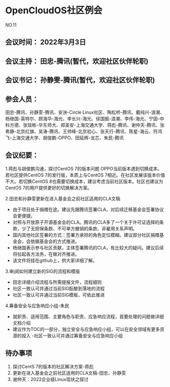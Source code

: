 # OpenCloudOS社区例会

NO.11

## 会议时间： 2022年3月3日
## 会议主持： 田忠-腾讯(暂代，欢迎社区伙伴轮职)
## 会议书记： 孙静雯-腾讯(暂代，欢迎社区伙伴轮职)
## 参会人员： 
田忠-腾讯、孙静雯-腾讯、安泱-Circle Linux社区、陶松桥-腾讯、戴纯兴-浪潮、杨继国-英特尔、顾海华-海光、李长兴-海光、徐国振-浪潮、李伟-海光、宁固-中科方德、张琰彬-华东师大、郑圣安-上海交通大学、蒋彪-腾讯、谢仲天-腾讯、张希静-北京红旗、吴涛-腾讯、王帅峰-北京初心、张天行-腾讯、陈星-海云、符鸿飞-上海交通大学、胡俊鹏-OPPO、田延辉-龙芯、朱民-腾讯
## 会议纪要：
1.蒋彪与胡俊鹏沟通，探讨CentOS 7的版本问题
OPPO当前版本遇到切换成本。若社区提供CentOS 7的发行版，本质上与CentOS 7相近。在社区发展该版本价值不大。若切换CentOS 8也需要切换成本，建议考虑当前社区版本。社区也建议为CentOS 7的用户提供更好的切换解决方案。

2.田忠和孙静雯更新在进入基金会之前社区适用的CLA文稿
- 由于项目处于捐赠在途。建议先跟腾讯签署CLA，对后续迁移基金会签署协议会更便捷。
- 对照与开放原子开源基金会的CLA。腾讯的CLA多了一个关于许可证选择的条款，少了无担保条款、不可单方撤销的条款、非雇用关系声明。
- 国内其他社区签署的方式：签署方承担的角色定位模糊。建议部分社区捐赠基金会，会依据基金会的方式推进。
- 杨继国表示参与社区贡献，主体签署腾讯的CLA，有比较大的疑问。建议后续将拉起各方法务，在做对齐推进。
- 该文件将挂在github上，供大家详细了解。

3.审j阅如何建立新的SIG的流程和模版
- 田忠详细介绍流程与所需提报文件，流程细则
- 社区一致认可并通过当前SIG酝酿到落地的流程
- 社区一致认可并通过当前SIG模板，可依此推进

4.筹备安全与应急响应小组-朱民
- 就职责、适用范围、主要角色与职责、应急响应流程，首要处理的问题做详细文档介绍
- 建议作为TOC的一部分，独立安全与应急响应小组，可以在安全领域有更多资源的投入
 -社区一致认可并通过筹备安全与应急响应小组

## 待办事项
1. 探讨CentS 7的版本的社区解决方案-蒋彪
2. 更新在进入基金会之前社区适用的CLA文稿-田忠、孙静雯
3.  谢仲天：2022企业级Linux现状之探讨
